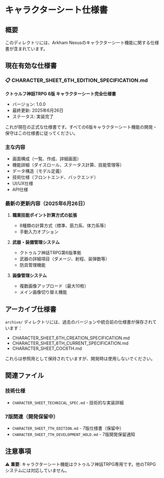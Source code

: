 # キャラクターシート仕様書

## 概要
このディレクトリには、Arkham Nexusのキャラクターシート機能に関する仕様書が含まれています。

## 現在有効な仕様書

### 📋 CHARACTER_SHEET_6TH_EDITION_SPECIFICATION.md
**クトゥルフ神話TRPG 6版 キャラクターシート完全仕様書**
- バージョン: 1.0.0
- 最終更新: 2025年6月26日
- ステータス: 実装完了

これが現在の正式な仕様書です。すべての6版キャラクターシート機能の開発・保守はこの仕様書に従ってください。

### 主な内容
- 画面構成（一覧、作成、詳細画面）
- 機能詳細（ダイスロール、ステータス計算、技能管理等）
- データ構造（モデル定義）
- 技術仕様（フロントエンド、バックエンド）
- UI/UX仕様
- API仕様

### 最新の更新内容（2025年6月26日）
1. **職業技能ポイント計算方式の拡張**
   - 8種類の計算方式（標準、筋力系、体力系等）
   - 手動入力オプション

2. **武器・装備管理システム**
   - クトゥルフ神話TRPG第6版準拠
   - 武器の詳細項目（ダメージ、射程、装弾数等）
   - 防具管理機能

3. **画像管理システム**
   - 複数画像アップロード（最大10枚）
   - メイン画像切り替え機能

## アーカイブ仕様書

`archive/` ディレクトリには、過去のバージョンや統合前の仕様書が保存されています：
- CHARACTER_SHEET_6TH_CREATION_SPECIFICATION.md
- CHARACTER_SHEET_6TH_CURRENT_SPECIFICATION.md
- CHARACTER_SHEET_COC6TH.md

これらは参照用として保持されていますが、開発時は使用しないでください。

## 関連ファイル

### 技術仕様
- `CHARACTER_SHEET_TECHNICAL_SPEC.md` - 技術的な実装詳細

### 7版関連（開発保留中）
- `CHARACTER_SHEET_7TH_EDITION.md` - 7版仕様書（保留中）
- `CHARACTER_SHEET_7TH_DEVELOPMENT_HOLD.md` - 7版開発保留通知

## 注意事項

⚠️ **重要**: キャラクターシート機能はクトゥルフ神話TRPG専用です。他のTRPGシステムには対応していません。